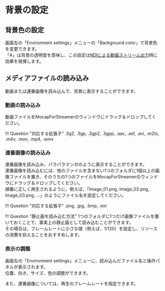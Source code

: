 # 背景の設定

## 背景色の設定

画面左の「Environment settings」メニューの「Background color」で背景色を変更できます。  
「A」は背景の透明度を意味し、この設定は[NDIによる動画ストリーム出力](../how-to-use-export/#_3)時に効果を発揮します。

## メディアファイルの読み込み

動画または連番画像を読み込んで、背景に表示することができます。

### 動画の読み込み

動画ファイルをMocapForStreamerのウィンドウにドラッグ＆ドロップしてください。  

!!! Question "対応する拡張子"
    .3g2, .3gp, .3gp2, .3gpp, .aac, .asf, .avi, .m2ts, .m4v, .mov, .mp4, .wmv

### 連番画像の読み込み

連番画像を読み込み、パラパラマンガのように表示することができます。  
連番画像を読み込むには、他のファイルを含まない1つのフォルダに1個以上の画像ファイルを置き、そのうちの1つのファイルをMocapForStreamerのウィンドウにドラッグ＆ドロップしてください。  
順番に正しく再生されるように、例えば、「Image_01.png, Image_02.png, Image_03.png, ...」のようにファイル名を設定してください。

!!! Question "対応する拡張子"
    .png, .jpg, .bmp, .exr

!!! Question "静止画を読み込む方法"
    1つのフォルダに1つだけ画像ファイルを置いておくことで、事実上の静止画として読み込むことができます。  
    その場合は、フレームレートに小さな値（例えば、1/120）を設定し、リソースの消費を抑えることをおすすめします。

### 表示の調整

画面左の「Environment settings」メニューに、読み込んだファイル名と操作パネルが表示されます。  
位置、向き、サイズ、色の調整ができます。  

また、連番画像については、再生のフレームレートを指定できます。